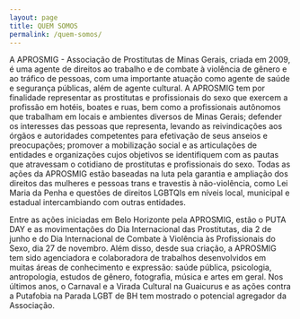 ```yaml
---
layout: page
title: QUEM SOMOS
permalink: /quem-somos/
---
```


A APROSMIG -  Associação de Prostitutas de Minas Gerais, criada em 2009, é uma
agente de direitos ao trabalho e de combate à violência de gênero e ao tráfico
de pessoas, com uma importante atuação como agente de saúde e segurança
públicas, além de agente cultural. A APROSMIG tem por finalidade representar as
prostitutas e profissionais do sexo que exercem a profissão em hotéis, boates e
ruas, bem como a profissionais autônomos que trabalham em locais e ambientes
diversos de Minas Gerais; defender os interesses das pessoas que representa,
levando as reivindicações aos órgãos e autoridades competentes para efetivação
de seus anseios e preocupações; promover a mobilização social e as articulações
de entidades e organizações cujos objetivos se identifiquem com as pautas que
atravessam o cotidiano de prostitutas e profissionais do sexo. Todas as ações
da APROSMIG estão baseadas na luta pela garantia e ampliação dos direitos das
mulheres e pessoas trans e travestis à não-violência, como Lei Maria da Penha e
questões de direitos LGBTQIs em níveis  local, municipal e estadual
intercambiando com outras entidades.

Entre as ações iniciadas em Belo Horizonte pela APROSMIG, estão o PUTA DAY e as
movimentações do Dia Internacional das Prostitutas, dia 2 de junho e do Dia
Internacional de Combate à Violência às Profissionais do Sexo, dia 27 de
novembro. Além disso, desde sua criação, a APROSMIG tem sido agenciadora e
colaboradora de trabalhos desenvolvidos em muitas áreas de conhecimento e
expressão: saúde pública, psicologia, antropologia, estudos de gênero,
fotografia, música e artes em geral. Nos últimos anos, o Carnaval e a Virada
Cultural na Guaicurus e as ações contra a Putafobia na Parada LGBT de BH tem
mostrado o potencial agregador da Associação.
